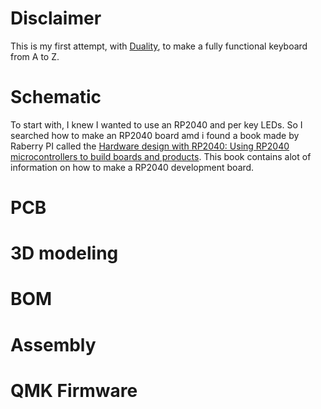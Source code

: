 # Disclaimer
This is my first attempt, with [Duality](https://github.com/a-newhouse/Duality), to make a fully functional keyboard from A to Z. 
# Schematic
To start with, I knew I wanted to use an RP2040 and per key LEDs. So I searched how to make an RP2040 board amd i found a book made by Raberry PI called the [Hardware design with RP2040: Using RP2040 microcontrollers to build boards and products](./Schematic_&_PCB/Hardware_Design_RP2040.pdf). This book contains alot of information on how to make a RP2040 development board.
# PCB
# 3D modeling
# BOM
# Assembly
# QMK Firmware
